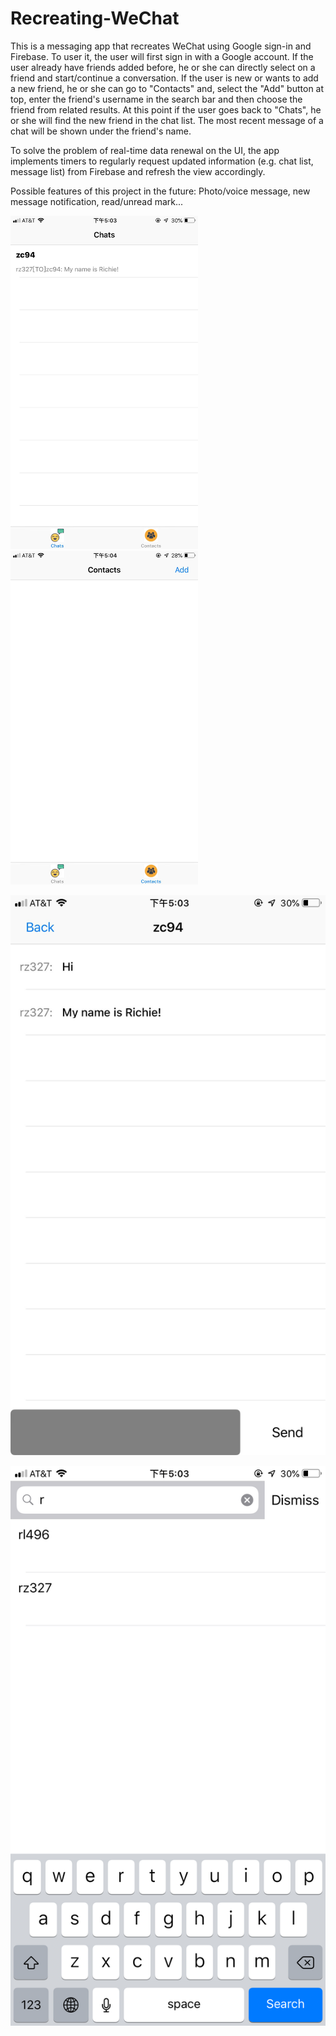 # Recreating-WeChat

This is a messaging app that recreates WeChat using Google sign-in and Firebase. To user it, the user will first sign in with a Google account. If the user already have friends added before, he or she can directly select on a friend and start/continue a conversation. If the user is new or wants to add a new friend, he or she can go to "Contacts" and, select the "Add" button at top, enter the friend's username in the search bar and then choose the friend from related results. At this point if the user goes back to "Chats", he or she will find the new friend in the chat list. The most recent message of a chat will be shown under the friend's name.

To solve the problem of real-time data renewal on the UI, the app implements timers to regularly request updated information (e.g. chat list, message list) from Firebase and refresh the view accordingly.

Possible features of this project in the future: Photo/voice message, new message notification, read/unread mark...


<img src="https://github.com/RichieZhu26/Recreating-WeChat/blob/master/chat.jpeg" width="300">          <img src="https://github.com/RichieZhu26/Recreating-WeChat/blob/master/contact.jpeg" width="300">



![](https://github.com/RichieZhu26/Recreating-WeChat/blob/master/message.jpeg)



![](https://github.com/RichieZhu26/Recreating-WeChat/blob/master/add.jpeg)
